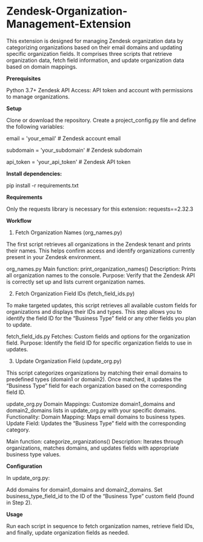 # Zendesk-Organization-Management-Extension
This extension is designed for managing Zendesk organization data by categorizing organizations based on their email domains and updating specific organization fields. It comprises three scripts that retrieve organization data, fetch field information, and update organization data based on domain mappings. 

**Prerequisites**

Python 3.7+
Zendesk API Access: API token and account with permissions to manage organizations.

**Setup**

Clone or download the repository.
Create a project_config.py file and define the following variables:

email = 'your_email'            # Zendesk account email

subdomain = 'your_subdomain'     # Zendesk subdomain

api_token = 'your_api_token'     # Zendesk API token


**Install dependencies:**

pip install -r requirements.txt

**Requirements**

Only the requests library is necessary for this extension:
requests==2.32.3

**Workflow**

1. Fetch Organization Names (org_names.py)
   
The first script retrieves all organizations in the Zendesk tenant and prints their names. This helps confirm access and identify organizations currently present in your Zendesk environment.

org_names.py
Main function: print_organization_names()
Description: Prints all organization names to the console.
Purpose: Verify that the Zendesk API is correctly set up and lists current organization names.


2. Fetch Organization Field IDs (fetch_field_ids.py)
   
To make targeted updates, this script retrieves all available custom fields for organizations and displays their IDs and types. This step allows you to identify the field ID for the “Business Type” field or any other fields you plan to update.

fetch_field_ids.py
Fetches: Custom fields and options for the organization field.
Purpose: Identify the field ID for specific organization fields to use in updates.


3. Update Organization Field (update_org.py)
   
This script categorizes organizations by matching their email domains to predefined types (domain1 or domain2). Once matched, it updates the “Business Type” field for each organization based on the corresponding field ID.

update_org.py
Domain Mappings: Customize domain1_domains and domain2_domains lists in update_org.py with your specific domains.
Functionality:
Domain Mapping: Maps email domains to business types.
Update Field: Updates the “Business Type” field with the corresponding category.

Main function: categorize_organizations()
Description: Iterates through organizations, matches domains, and updates fields with appropriate business type values.


**Configuration**

In update_org.py:

Add domains for domain1_domains and domain2_domains.
Set business_type_field_id to the ID of the “Business Type” custom field (found in Step 2).

**Usage**

Run each script in sequence to fetch organization names, retrieve field IDs, and finally, update organization fields as needed.

